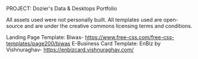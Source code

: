 PROJECT: Dozier's Data & Desktops Portfolio

All assets used were not personally built. All templates used are open-source and are under the creative commons licensing terms and conditions. 

Landing Page Template: Biwas- https://www.free-css.com/free-css-templates/page200/biwas
E-Business Card Template: EnBiz by Vishnuraghav- https://enbizcard.vishnuraghav.com/
